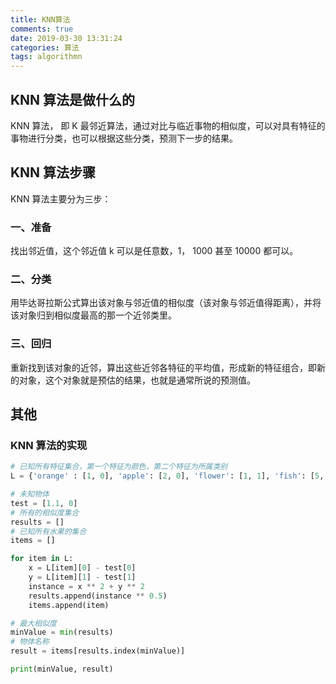 ```yaml
---
title: KNN算法
comments: true
date: 2019-03-30 13:31:24
categories: 算法
tags: algorithmn
---
```


## KNN 算法是做什么的

KNN 算法， 即 K 最邻近算法，通过对比与临近事物的相似度，可以对具有特征的事物进行分类，也可以根据这些分类，预测下一步的结果。

## KNN 算法步骤

KNN 算法主要分为三步：

### 一、准备

找出邻近值，这个邻近值 k 可以是任意数，1， 1000 甚至 10000 都可以。

### 二、分类

用毕达哥拉斯公式算出该对象与邻近值的相似度（该对象与邻近值得距离），并将该对象归到相似度最高的那一个近邻类里。

### 三、回归

重新找到该对象的近邻，算出这些近邻各特征的平均值，形成新的特征组合，即新的对象，这个对象就是预估的结果，也就是通常所说的预测值。

## 其他

### KNN 算法的实现

```python
# 已知所有特征集合，第一个特征为颜色，第二个特征为所属类别
L = {'orange' : [1, 0], 'apple': [2, 0], 'flower': [1, 1], 'fish': [5, 5]}

# 未知物体
test = [1.1, 0]
# 所有的相似度集合
results = []
# 已知所有水果的集合
items = []

for item in L:
    x = L[item][0] - test[0]
    y = L[item][1] - test[1]
    instance = x ** 2 + y ** 2
    results.append(instance ** 0.5)
    items.append(item)

# 最大相似度
minValue = min(results)
# 物体名称
result = items[results.index(minValue)]

print(minValue, result)
```
